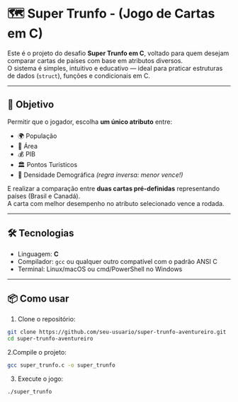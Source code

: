# 🗺️ Super Trunfo - (Jogo de Cartas em C)

Este é o projeto do desafio **Super Trunfo em C**, voltado para quem desejam comparar cartas de países com base em atributos diversos.  
O sistema é simples, intuitivo e educativo — ideal para praticar estruturas de dados (`struct`), funções e condicionais em C.

---

## 🎯 Objetivo

Permitir que o jogador, escolha **um único atributo** entre:

- 🌍 População  
- 📐 Área  
- 💰 PIB  
- 🏛️ Pontos Turísticos  
- 👥 Densidade Demográfica *(regra inversa: menor vence!)*

E realizar a comparação entre **duas cartas pré-definidas** representando países (Brasil e Canadá).  
A carta com melhor desempenho no atributo selecionado vence a rodada.

---

## 🛠️ Tecnologias

- Linguagem: **C**
- Compilador: `gcc` ou qualquer outro compatível com o padrão ANSI C
- Terminal: Linux/macOS ou cmd/PowerShell no Windows

---

## 📦 Como usar

1. Clone o repositório:

```bash
git clone https://github.com/seu-usuario/super-trunfo-aventureiro.git
cd super-trunfo-aventureiro
```
2.Compile o projeto:

```bash
gcc super_trunfo.c -o super_trunfo
```
3. Execute o jogo:

```bash
./super_trunfo

```
